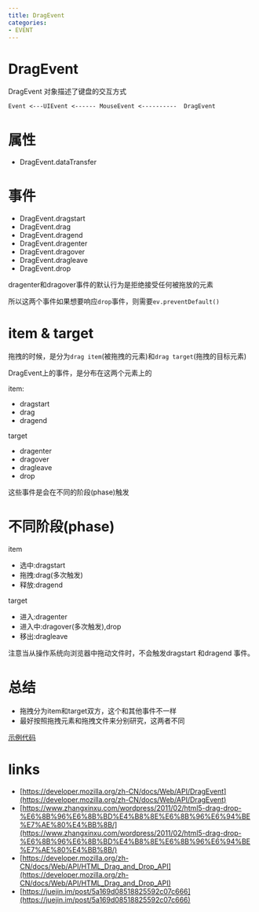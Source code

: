 ```yaml
---
title: DragEvent
categories: 
- EVENT
---
```


# DragEvent

DragEvent 对象描述了键盘的交互方式

```
Event <---UIEvent <------ MouseEvent <----------  DragEvent 
```

# 属性

- DragEvent.dataTransfer 

# 事件

- DragEvent.dragstart
- DragEvent.drag
- DragEvent.dragend
- DragEvent.dragenter
- DragEvent.dragover
- DragEvent.dragleave
- DragEvent.drop

dragenter和dragover事件的默认行为是拒绝接受任何被拖放的元素

所以这两个事件如果想要响应`drop`事件，则需要`ev.preventDefault()`

# item & target
拖拽的时候，是分为`drag item`(被拖拽的元素)和`drag target`(拖拽的目标元素)

DragEvent上的事件，是分布在这两个元素上的

item:
- dragstart
- drag
- dragend

target
- dragenter
- dragover
- dragleave
- drop

这些事件是会在不同的阶段(phase)触发

# 不同阶段(phase)

item
- 选中:dragstart
- 拖拽:drag(多次触发)
- 释放:dragend

target
- 进入:dragenter
- 进入中:dragover(多次触发),drop
- 移出:dragleave


注意当从操作系统向浏览器中拖动文件时，不会触发dragstart 和dragend 事件。



# 总结

- 拖拽分为item和target双方，这个和其他事件不一样
- 最好按照拖拽元素和拖拽文件来分别研究，这两者不同

[示例代码](https://jsbin.com/fajegut/1/edit?html,js,console,output)


# 

# links

- [https://developer.mozilla.org/zh-CN/docs/Web/API/DragEvent](https://developer.mozilla.org/zh-CN/docs/Web/API/DragEvent)
- [https://www.zhangxinxu.com/wordpress/2011/02/html5-drag-drop-%E6%8B%96%E6%8B%BD%E4%B8%8E%E6%8B%96%E6%94%BE%E7%AE%80%E4%BB%8B/](https://www.zhangxinxu.com/wordpress/2011/02/html5-drag-drop-%E6%8B%96%E6%8B%BD%E4%B8%8E%E6%8B%96%E6%94%BE%E7%AE%80%E4%BB%8B/)
- [https://developer.mozilla.org/zh-CN/docs/Web/API/HTML_Drag_and_Drop_API](https://developer.mozilla.org/zh-CN/docs/Web/API/HTML_Drag_and_Drop_API)
- [https://juejin.im/post/5a169d08518825592c07c666](https://juejin.im/post/5a169d08518825592c07c666)